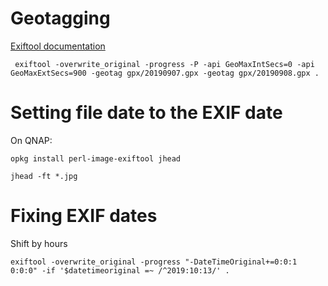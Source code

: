 # Geotagging

[Exiftool documentation](https://sno.phy.queensu.ca/~phil/exiftool/geotag.html)

```
 exiftool -overwrite_original -progress -P -api GeoMaxIntSecs=0 -api GeoMaxExtSecs=900 -geotag gpx/20190907.gpx -geotag gpx/20190908.gpx .
```

# Setting file date to the EXIF date

On QNAP:

```
opkg install perl-image-exiftool jhead
```

```
jhead -ft *.jpg
```

# Fixing EXIF dates

Shift by hours

```
exiftool -overwrite_original -progress "-DateTimeOriginal+=0:0:1 0:0:0" -if '$datetimeoriginal =~ /^2019:10:13/' .
```
